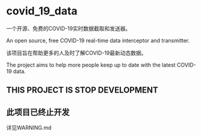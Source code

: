 # covid_19_data

一个开源、免费的COVID-19实时数据截取和发送器。

An open source, free COVID-19 real-time data interceptor and transmitter.

该项目旨在帮助更多的人及时了解COVID-19最新动态数据。


The project aims to help more people keep up to date with the latest COVID-19 data.

## THIS PROJECT IS STOP DEVELOPMENT
## 此项目已终止开发
详见WARNING.md
